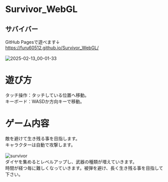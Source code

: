# Survivor_WebGL

## サバイバー<br>
GitHub Pagesで遊べます↓<br>
https://furu60512.github.io/Survivor_WebGL/<br>
<br>
![2025-02-13_00-01-33](https://github.com/user-attachments/assets/f89d4ba2-70a6-41d1-9f6c-63c64f0b8b45)


# 遊び方
タッチ操作：タッチしている位置へ移動。<br>
キーボード：WASDか方向キーで移動。

# ゲーム内容
敵を避けて生き残る事を目指します。<br>
キャラクターは自動で攻撃します。<br>
<br>
![survivor](https://github.com/user-attachments/assets/5138e4a9-2159-4877-83f8-c1119efa0796)<br>
ダイヤを集めるとレベルアップし、武器の種類が増えていきます。<br>
時間が経つ毎に難しくなっていきます。被弾を避け、長く生き残る事を目指して下さい。
